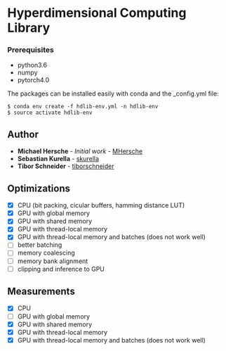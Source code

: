 # Hyperdimensional Computing Library

### Prerequisites

- python3.6
- numpy
- pytorch4.0

The packages can be installed easily with conda and the _config.yml file: 
```
$ conda env create -f hdlib-env.yml -n hdlib-env
$ source activate hdlib-env 
```


## Author

* **Michael Hersche** - *Initial work* - [MHersche](https://github.com/MHersche)
* **Sebastian Kurella** - [skurella](https://github.com/skurella)
* **Tibor Schneider** - [tiborschneider](https://github.com/tiborschneider)

## Optimizations

- [x] CPU (bit packing, cicular buffers, hamming distance LUT)
- [x] GPU with global memory
- [x] GPU with shared memory
- [x] GPU with thread-local memory
- [x] GPU with thread-local memory and batches (does not work well)
- [ ] better batching
- [ ] memory coalescing
- [ ] memory bank alignment
- [ ] clipping and inference to GPU

## Measurements

- [x] CPU
- [ ] GPU with global memory
- [x] GPU with shared memory
- [x] GPU with thread-local memory
- [x] GPU with thread-local memory and batches (does not work well)
